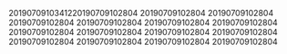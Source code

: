 2019070910341220190709102804
20190709102804
20190709102804
20190709102804
20190709102804
20190709102804
20190709102804
20190709102804
20190709102804
20190709102804
20190709102804
20190709102804
20190709102804
20190709102804
20190709102804
